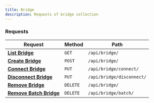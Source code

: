 ```yaml
---
title: Bridge
description: Requests of bridge collection
---
```


### Requests

| Request | Method | Path |
|---------|--------|------|
| [**List Bridge**](/docs/api/bridge/list) | `GET` | `/api/bridge/` |
| [**Create Bridge**](/docs/api/bridge/create) | `POST` | `/api/bridge/` |
| [**Connect Bridge**](/docs/api/bridge/connect) | `PUT` | `/api/bridge/connect/` |
| [**Disconnect Bridge**](/docs/api/bridge/disconnect) | `PUT` | `/api/bridge/disconnect/` |
| [**Remove Bridge**](/docs/api/bridge/remove) | `DELETE` | `/api/bridge/` |
| [**Remove Batch Bridge**](/docs/api/bridge/remove-batch) | `DELETE` | `/api/bridge/batch/` |

